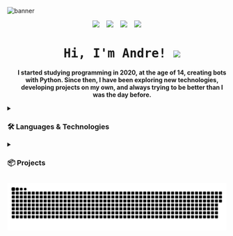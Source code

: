 ![banner](https://github.com/user-attachments/assets/4e95fade-a458-4b8a-aa42-1a8d7afd2fb3)

<p align="center">
  <img src="https://api.visitorbadge.io/api/VisitorHit?user=euandresimoes&repo=github-visitors-badge&label=%F0%9F%91%80%20VISITORS&countColor=%23F3F8FF&labelColor=black"  />
  &nbsp;&nbsp;
  <img src="https://img.shields.io/github/followers/euandresimoes?style=for-the-badge&label=%F0%9F%91%A5%20Followers&labelColor=black&color=%23E26EE5" />
  &nbsp;&nbsp;
  <img src="https://img.shields.io/badge/dynamic/json?label=%F0%9F%93%A6%20REPOSITORIES&labelColor=black&color=%237E30E1&style=for-the-badge&query=public_repos&url=https://api.github.com/users/euandresimoes" />
  &nbsp;&nbsp;
  <img src="https://img.shields.io/github/stars/euandresimoes?style=for-the-badge&label=%E2%AD%90%20Stars&labelColor=black&color=%2349108B" />
</p>

<div id="toc" align="center">
  <ul style="list-style: none">
    <summary>
      <h1>
        <samp>Hi, I'm
          <b>Andre!</b>
        </samp>
        <img src="https://media.giphy.com/media/hvRJCLFzcasrR4ia7z/giphy.gif" width="28">
      </h1>
      <p align="center">
        <strong>I started studying programming in 2020, at the age of 14, creating bots with Python. Since then, I have been exploring new technologies, developing projects on my own, and always trying to be better than I was the day before.</strong>
      </p>
    </summary>
  </ul>
</div>

<details>
  <summary><h3>🛠️ <strong>Languages & Technologies</strong></h3></summary>

  - **Languages**: Portuguese (Native), English (B1)  
  - **Frontend:** JavaScript, TypeScript, Vite, Angular, jQuery, Tailwind CSS  
  - **Backend:** Java, Spring Boot, Node.js, NestJS, Elixir  
  - **Cloud & DevOps:** Docker, AWS, Prometheus  
  - **Databases:** MySQL, PostgreSQL, Redis  
  - **Messaging:** RabbitMQ  
  - **ORMs:** Hibernate, TypeORM, Sequelize  
  - **Testing:** JUnit, Mockito, Jest  
  - **Architecture:** Clean Architecture, SOLID, DDD  
  - **Other Tools:** Linux, Windows, Excel, Word, Power BI  
</details>

<details>
  <summary><h3>📦 <strong>Projects</strong></h3></summary>

  <!--- Verus Project -->
  ![Verus Banner](https://github.com/user-attachments/assets/5173589a-5dd8-4fd4-9536-7e039365acae)
  <div id="toc" align="center">
  <ul style="list-style: none">
      <summary>
        <h2>
          Verus CLI - The AI-Powered Commit Assistant
        </h2>
      </summary>
    </ul>
  </div>
  <p align="center">
    <strong>Verus</strong> is a command-line tool (CLI) that integrates AI to automatically generate commit messages for your Git repositories.
  </p>
  <p align="center">
    <a href="https://github.com/euandresimoes/verus">
      <img src="https://img.shields.io/badge/🐈‍⬛-REPO-FFE162?style=for-the-badge&labelColor=000000"/>
    </a>
    &nbsp;&nbsp;
    <a href="https://www.npmjs.com/package/verus-cli">
      <img src="https://img.shields.io/npm/v/verus-cli?label=%F0%9F%93%A6+NPM&labelColor=black&color=%233F0071&style=for-the-badge"/>
    </a>
    &nbsp;&nbsp;
    <img src="https://img.shields.io/github/stars/euandresimoes/verus?style=for-the-badge&label=%E2%AD%90%20STARS&labelColor=black&color=%23FB2576"/>
    &nbsp;&nbsp;
    <img src="https://img.shields.io/github/repo-size/euandresimoes/verus?style=for-the-badge&label=%F0%9F%9B%A0%EF%B8%8F%20SIZE&labelColor=black&color=%23332FD0"/>
  </p>
</details>

![Snake animation](https://github.com/euandresimoes/euandresimoes/blob/output/github-contribution-grid-snake-dark.svg)

